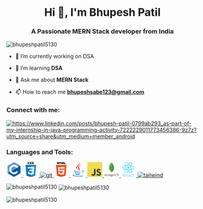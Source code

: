 <h1 align="center">Hi 👋, I'm Bhupesh Patil</h1>
<h3 align="center">A Passionate MERN Stack developer from India</h3>

<p align="left"> <img src="https://komarev.com/ghpvc/?username=bhupeshpatil5130&label=Profile%20views&color=0e75b6&style=flat" alt="bhupeshpatil5130" /> </p>

- 🔭 I’m currently working on DSA

- 🌱 I’m  learning **DSA**

- 💬 Ask me about **MERN Stack**

- 📫 How to reach me **bhupeshsabe123@gmail.com**

<h3 align="left">Connect with me:</h3>
<p align="left">
<a href="https://linkedin.com/in/https://www.linkedin.com/posts/bhupesh-patil-0799ab293_as-part-of-my-internship-in-java-programming-activity-7222229011773456386-9z7z?utm_source=share&utm_medium=member_android" target="blank"><img align="center" src="https://raw.githubusercontent.com/rahuldkjain/github-profile-readme-generator/master/src/images/icons/Social/linked-in-alt.svg" alt="https://www.linkedin.com/posts/bhupesh-patil-0799ab293_as-part-of-my-internship-in-java-programming-activity-7222229011773456386-9z7z?utm_source=share&utm_medium=member_android" height="30" width="40" /></a>
</p>

<h3 align="left">Languages and Tools:</h3>
<p align="left"> <a href="https://www.cprogramming.com/" target="_blank" rel="noreferrer"> <img src="https://raw.githubusercontent.com/devicons/devicon/master/icons/c/c-original.svg" alt="c" width="40" height="40"/> </a> <a href="https://www.w3schools.com/css/" target="_blank" rel="noreferrer"> <img src="https://raw.githubusercontent.com/devicons/devicon/master/icons/css3/css3-original-wordmark.svg" alt="css3" width="40" height="40"/> </a> <a href="https://git-scm.com/" target="_blank" rel="noreferrer"> <img src="https://www.vectorlogo.zone/logos/git-scm/git-scm-icon.svg" alt="git" width="40" height="40"/> </a> <a href="https://www.w3.org/html/" target="_blank" rel="noreferrer"> <img src="https://raw.githubusercontent.com/devicons/devicon/master/icons/html5/html5-original-wordmark.svg" alt="html5" width="40" height="40"/> </a> <a href="https://www.java.com" target="_blank" rel="noreferrer"> <img src="https://raw.githubusercontent.com/devicons/devicon/master/icons/java/java-original.svg" alt="java" width="40" height="40"/> </a> <a href="https://developer.mozilla.org/en-US/docs/Web/JavaScript" target="_blank" rel="noreferrer"> <img src="https://raw.githubusercontent.com/devicons/devicon/master/icons/javascript/javascript-original.svg" alt="javascript" width="40" height="40"/> </a> <a href="https://www.mongodb.com/" target="_blank" rel="noreferrer"> <img src="https://raw.githubusercontent.com/devicons/devicon/master/icons/mongodb/mongodb-original-wordmark.svg" alt="mongodb" width="40" height="40"/> </a> <a href="https://reactjs.org/" target="_blank" rel="noreferrer"> <img src="https://raw.githubusercontent.com/devicons/devicon/master/icons/react/react-original-wordmark.svg" alt="react" width="40" height="40"/> </a> <a href="https://tailwindcss.com/" target="_blank" rel="noreferrer"> <img src="https://www.vectorlogo.zone/logos/tailwindcss/tailwindcss-icon.svg" alt="tailwind" width="40" height="40"/> </a> </p>

<p><img align="left" src="https://github-readme-stats.vercel.app/api/top-langs?username=bhupeshpatil5130&show_icons=true&locale=en&layout=compact" alt="bhupeshpatil5130" /></p>

<p>&nbsp;<img align="center" src="https://github-readme-stats.vercel.app/api?username=bhupeshpatil5130&show_icons=true&locale=en" alt="bhupeshpatil5130" /></p>

<p><img align="center" src="https://github-readme-streak-stats.herokuapp.com/?user=bhupeshpatil5130&" alt="bhupeshpatil5130" /></p>
